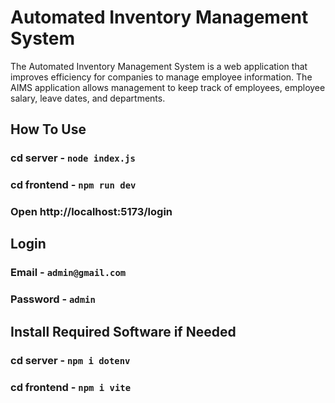 # Automated Inventory Management System

The Automated Inventory Management System is a web application that improves efficiency
for companies to manage employee information. The AIMS application allows management to keep track of employees, employee salary, leave dates, and departments.

## How To Use

### cd server - `node index.js`

### cd frontend - `npm run dev`

### Open http://localhost:5173/login

## Login

### Email - `admin@gmail.com`

### Password - `admin`

## Install Required Software if Needed

### cd server - `npm i dotenv`

### cd frontend - `npm i vite`
